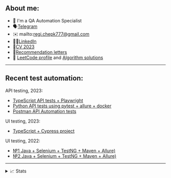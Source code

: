 ## About me:
- 👋 I'm a QA Automation Specialist
- 🗣️[Telegram](https://t.me/reg7na)
- ✉️ mailto:regi.chepk777@gmail.com
- 👩‍💻[LinkedIn](https://www.linkedin.com/in/reg7na/)
- 📜[CV 2023](https://drive.google.com/file/d/1I7e350FpKvVUdf2BR2Pot1K4EFsUvKKX/view?usp=sharing)
- 📄[Recommendation letters](https://drive.google.com/file/d/17keY2AQ-B4bGNjW-IFbrofdL77HV_5ge/view?usp=sharing)
- 🔣 [LeetCode profile](https://leetcode.com/SeveR-ina/) and [Algorithm solutions](https://github.com/SeveR-ina/algorithms)

<hr>

## Recent test automation:

API testing, 2023: 
- [TypeScript API tests + Playwright](https://github.com/SeveR-ina/playwright_example_api_tests)
- [Python API tests using pytest + allure + docker](https://github.com/SeveR-ina/restful_booker_python_api_tests)
- [Postman API Automation tests](https://github.com/SeveR-ina/api_postman_restful_booker/tree/main)
  
UI testing, 2023:
- [TypeScript + Cypress project](https://github.com/SeveR-ina/ts_luma_store)
  
UI testing, 2022:
- [№1 Java + Selenium + TestNG + Maven + Allure)](https://github.com/SeveR-ina/rakuten-test-task)
- [№2 Java + Selenium + TestNG + Maven + Allure)](https://github.com/SeveR-ina/friday-test-task)

<hr>
<details>
<summary> 📈 Stats </summary>
</br>
 <p align="left"> <img src="https://komarev.com/ghpvc/?username=SeveR-ina" alt="SeveR-ina" /> </p>
  
![Metrics](https://metrics.lecoq.io/SeveR-ina?template=classic&base.hireable=true&base.header=0&base.community=0&languages=1&leetcode=1&base=header%2C%20activity%2C%20community%2C%20repositories%2C%20metadata&base.indepth=false&base.hireable=true&base.skip=false&languages=false&languages.limit=8&languages.threshold=0%25&languages.other=false&languages.colors=github&languages.sections=most-used&languages.details=percentage&languages.indepth=false&languages.analysis.timeout=15&languages.analysis.timeout.repositories=7.5&languages.categories=markup%2C%20programming&languages.recent.categories=markup%2C%20programming&languages.recent.load=300&languages.recent.days=14&leetcode=false&leetcode.user=SeveR-ina&leetcode.sections=solved&leetcode.limit.skills=10&leetcode.limit.recent=2&config.timezone=Europe%2FBerlin)

</details>
